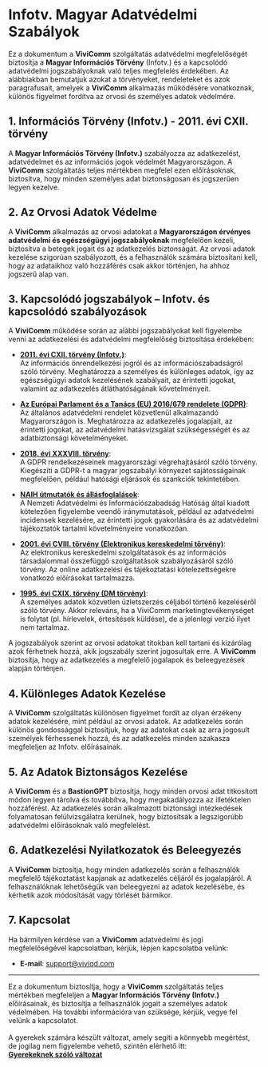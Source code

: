 # Infotv. Magyar Adatvédelmi Szabályok

Ez a dokumentum a **ViviComm** szolgáltatás adatvédelmi megfelelőségét biztosítja a **Magyar Információs Törvény** (Infotv.) és a kapcsolódó adatvédelmi jogszabályoknak való teljes megfelelés érdekében. Az alábbiakban bemutatjuk azokat a törvényeket, rendeleteket és azok paragrafusait, amelyek a **ViviComm** alkalmazás működésére vonatkoznak, különös figyelmet fordítva az orvosi és személyes adatok védelmére.

## 1. Információs Törvény (Infotv.) - 2011. évi CXII. törvény

A **Magyar Információs Törvény (Infotv.)** szabályozza az adatkezelést, adatvédelmet és az információs jogok védelmét Magyarországon. A **ViviComm** szolgáltatás teljes mértékben megfelel ezen előírásoknak, biztosítva, hogy minden személyes adat biztonságosan és jogszerűen legyen kezelve.

## 2. Az Orvosi Adatok Védelme

A **ViviComm** alkalmazás az orvosi adatokat a **Magyarországon érvényes adatvédelmi és egészségügyi jogszabályoknak** megfelelően kezeli, biztosítva a betegek jogait és az adatkezelés biztonságát. Az orvosi adatok kezelése szigorúan szabályozott, és a felhasználók számára biztosítani kell, hogy az adataikhoz való hozzáférés csak akkor történjen, ha ahhoz jogszerű alap van.

## 3. Kapcsolódó jogszabályok – Infotv. és kapcsolódó szabályozások

A **ViviComm** működése során az alábbi jogszabályokat kell figyelembe venni az adatkezelési és adatvédelmi megfelelőség biztosítása érdekében:

- [**2011. évi CXII. törvény (Infotv.)**](https://net.jogtar.hu/jogszabaly?docid=A1100112.TV):  
Az információs önrendelkezési jogról és az információszabadságról szóló törvény. Meghatározza a személyes és különleges adatok, így az egészségügyi adatok kezelésének szabályait, az érintetti jogokat, valamint az adatkezelés átláthatóságának követelményeit.

- [**Az Európai Parlament és a Tanács (EU) 2016/679 rendelete (GDPR)**](https://eur-lex.europa.eu/legal-content/HU/TXT/?uri=CELEX:32016R0679):  
Az általános adatvédelmi rendelet közvetlenül alkalmazandó Magyarországon is. Meghatározza az adatkezelés jogalapjait, az érintetti jogokat, az adatvédelmi hatásvizsgálat szükségességét és az adatbiztonsági követelményeket.

- [**2018. évi XXXVIII. törvény**](https://njt.hu/jogszabaly/2018-38-00-00):  
A GDPR rendelkezéseinek magyarországi végrehajtásáról szóló törvény. Kiegészíti a GDPR-t a magyar jogszabályi környezet sajátosságainak megfelelően, például hatósági eljárások és szankciók tekintetében.

- [**NAIH útmutatók és állásfoglalások**](https://www.naih.hu/):  
A Nemzeti Adatvédelmi és Információszabadság Hatóság által kiadott kötelezően figyelembe veendő iránymutatások, például az adatvédelmi incidensek kezelésére, az érintetti jogok gyakorlására és az adatvédelmi tájékoztatók tartalmi követelményeire vonatkozóan.

- [**2001. évi CVIII. törvény (Elektronikus kereskedelmi törvény)**](https://net.jogtar.hu/jogszabaly?docid=A0100108.TV):  
Az elektronikus kereskedelmi szolgáltatások és az információs társadalommal összefüggő szolgáltatások szabályozásáról szóló törvény. Az online adatkezelési és tájékoztatási kötelezettségekre vonatkozó előírásokat tartalmazza.

- [**1995. évi CXIX. törvény (DM törvény)**](https://net.jogtar.hu/jogszabaly?docid=99500119.TV):  
A személyes adatok közvetlen üzletszerzés céljából történő kezeléséről szóló törvény. Akkor releváns, ha a ViviComm marketingtevékenységet is folytat (pl. hírlevelek, értesítések küldése), de a jelenlegi verzió ilyet nem tartalmaz.


A jogszabályok szerint az orvosi adatokat titokban kell tartani és kizárólag azok férhetnek hozzá, akik jogszabály szerint jogosultak erre. A **ViviComm** biztosítja, hogy az adatkezelés a megfelelő jogalapok és beleegyezések alapján történjen.

## 4. Különleges Adatok Kezelése

A **ViviComm** szolgáltatás különösen figyelmet fordít az olyan érzékeny adatok kezelésére, mint például az orvosi adatok. Az adatkezelés során különös gondossággal biztosítjuk, hogy az adatokat csak az arra jogosult személyek férhessenek hozzá, és az adatkezelés minden szakasza megfeleljen az Infotv. előírásainak.

## 5. Az Adatok Biztonságos Kezelése

A **ViviComm** és a **BastionGPT** biztosítja, hogy minden orvosi adat titkosított módon legyen tárolva és továbbítva, hogy megakadályozza az illetéktelen hozzáférést. Az adatkezelés során alkalmazott biztonsági intézkedések folyamatosan felülvizsgálatra kerülnek, hogy biztosítsák a legszigorúbb adatvédelmi előírásoknak való megfelelést.

## 6. Adatkezelési Nyilatkozatok és Beleegyezés

A **ViviComm** biztosítja, hogy minden adatkezelés során a felhasználók megfelelő tájékoztatást kapjanak az adatkezelés céljáról és jogalapjáról. A felhasználóknak lehetőségük van beleegyezni az adatok kezelésébe, és kérhetik azok módosítását vagy törlését bármikor.

## 7. Kapcsolat

Ha bármilyen kérdése van a **ViviComm** adatvédelmi és jogi megfelelőségével kapcsolatban, kérjük, lépjen kapcsolatba velünk:

- **E-mail**: [support@viviqd.com](mailto:support@viviqd.com)

---

Ez a dokumentum biztosítja, hogy a **ViviComm** szolgáltatás teljes mértékben megfeleljen a **Magyar Információs Törvény (Infotv.)** előírásainak, és biztosítja a felhasználók jogait a személyes adatok védelmében. Ha további információra van szüksége, kérjük, vegye fel velünk a kapcsolatot.
<br/>
<br/>
A gyerekek számára készült változat, amely segíti a könnyebb megértést,<br/> de jogilag nem figyelembe vehető, szintén elérhető itt:  
[**Gyerekeknek szóló változat**](../easy/easy-infotv-compliance-hungary.md)
